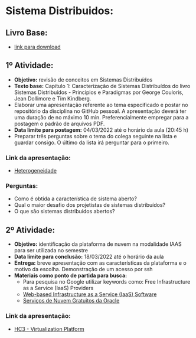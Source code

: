 # Sistema Distribuidos:

## Livro Base: 
* [link para download](https://kupdf.net/queue/sistemas-distribu-iacute-dos-conceitos-e-projeto_59f570b7e2b6f5660c7bb051_pdf)

## 1º Atividade:
* **Objetivo:** revisão de conceitos em Sistemas Distribuídos
* **Texto base:** Capítulo 1: Caracterização de Sistemas Distribuídos do livro Sistemas Distribuídos - Princípios e Paradigmas por George Couloris, Jean Dollimore e Tim Kindberg. 
* Elaborar uma apresentação referente ao tema especificado e postar no repositório da disciplina no GitHub pessoal. A apresentação deverá ter uma duração de no máximo 10 min.  Preferencialmente empregar para a postagem o padrão de arquivos PDF.
* **Data limite para postagem:** 04/03/2022 até o horário da aula (20:45 h)
* Preparar três perguntas sobre o tema do colega seguinte na lista e guardar consigo. O último da lista irá perguntar para o primeiro.

### Link da apresentação:
  * [Heterogeneidade](https://github.com/GabrielZoppo/sdist/blob/main/Heterogeneidade.pdf)

### Perguntas: 
* Como é obtida a característica de sistema aberto? 
* Qual o maior desafio dos projetistas de sistemas distribuídos? 
* O que são sistemas distribuídos abertos?


## 2º Atividade:
* **Objetivo:** identificação da plataforma de nuvem na modalidade IAAS para ser utilizada no semestre
* **Data limite para conclusão:** 18/03/2022 até o horário da aula
* **Entrega:** breve apresentação com as características da plataforma e o motivo da escolha. Demonstração de um acesso por ssh
* **Materiais como ponto de partida para busca:**
  * Para pesquisa no Google utilizar keywords como: Free Infrastructure as a Service (IaaS) Providers
  * [Web-based Infrastructure as a Service (IaaS) Software](https://www.getapp.com/it-management-software/iaas/)
  * [Serviços de Nuvem Gratuitos da Oracle](https://www.oracle.com/br/cloud/free/)

### Link da apresentação:
* [HC3 - Virtualization Platform](https://github.com/GabrielZoppo/sdist/blob/main/HC3%20Virtualization%20Platform%20-%20Sistemas%20Distribuidos%20-%20Gabriel%20Harter%20Zoppo%20(1).pdf)

